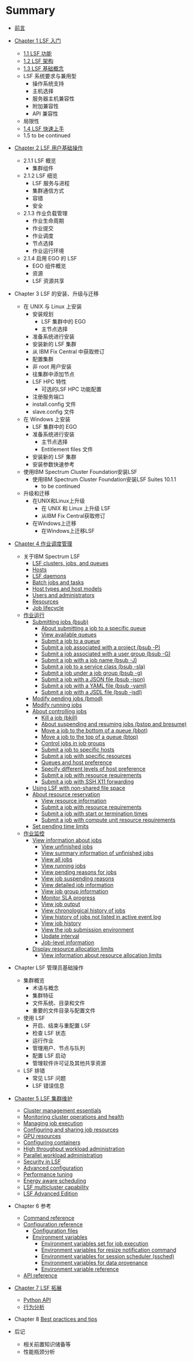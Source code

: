 # Summary

* [前言](README.md)

* [Chapter 1 LSF 入门](chapter1/README.md)
    
    * [1.1 LSF 功能](chapter1/introduction/function.md)
    * [1.2 LSF 架构](chapter1/introduction/architect.md)
    * [1.3 LSF 基础概念](chapter1/introduction/concept.md)
    * LSF  系统要求与兼用型
        * 操作系统支持
        * 主机选择
        * 服务器主机兼容性
        * 附加兼容性
        * API 兼容性
    * 局限性
    * [1.4 LSF 快速上手](chapter1/introduction/quick_reference.md)
    * 1.5 to be continued
    
    
    
* [Chapter 2 LSF 用户基础操作](chapter1/introduction/user_guide.md)

  * 2.1.1 LSF 概览
      * 集群组件
  * 2.1.2 LSF 细览
      * LSF 服务与进程
      * 集群通信方式
      * 容错
      * 安全
  * 2.1.3 作业负载管理
      * 作业生命周期
      * 作业提交
      * 作业调度
      * 节点选择
      * 作业运行环境
  * 2.1.4 启用 EGO 的 LSF
      * EGO 组件概览
      * 资源
      * LSF 资源共享



- Chapter 3 LSF 的安装、升级与迁移
  - 在 UNIX 与 Linux 上安装
    - 安装规划
      - LSF 集群中的 EGO
      - 主节点选择
    - 准备系统进行安装
    - 安装新的 LSF 集群
    - 从 IBM Fix Central 中获取修订
    - 配置集群
    - 非 root 用户安装
    - 往集群中添加节点
    - LSF HPC 特性
      - 可选的LSF HPC 功能配置
    - 注册服务端口
    - install.config 文件
    - slave.config 文件
  - 在 Windows 上安装
    - LSF 集群中的 EGO
    - 准备系统进行安装
      - 主节点选择
      - Entitlement files 文件
    - 安装新的 LSF 集群
    - 安装参数快速参考
  - 使用IBM Spectrum Cluster Foundation安装LSF
    - 使用IBM Spectrum Cluster Foundation安装LSF Suites 10.1.1
      - to be continued
  - 升级和迁移
    - 在UNIX和Linux上升级
      - 在 UNIX 和 Linux 上升级 LSF
      - 从IBM Fix Central获取修订
    - 在Windows上迁移
      - 在Windows上迁移LSF



- [Chapter 4 作业调度管理](chapter2/README.md)
    - 关于IBM Spectrum LSF
        - [LSF clusters, jobs, and queues](https://www.ibm.com/support/knowledgecenter/SSWRJV_10.1.0/lsf_users_guide/clusters_jobs_about.html)
        - [Hosts](https://www.ibm.com/support/knowledgecenter/SSWRJV_10.1.0/lsf_users_guide/hosts_about.html)
        - [LSF daemons](https://www.ibm.com/support/knowledgecenter/SSWRJV_10.1.0/lsf_users_guide/daemons_about.html)
        - [Batch jobs and tasks](https://www.ibm.com/support/knowledgecenter/SSWRJV_10.1.0/lsf_users_guide/batch_jobs_about.html)
        - [Host types and host models](https://www.ibm.com/support/knowledgecenter/SSWRJV_10.1.0/lsf_users_guide/host_types_models_about.html)
        - [Users and administrators](https://www.ibm.com/support/knowledgecenter/SSWRJV_10.1.0/lsf_users_guide/users_lsf_about.html)
        - [Resources](https://www.ibm.com/support/knowledgecenter/SSWRJV_10.1.0/lsf_users_guide/resources_lsf_about.html)
        - [Job lifecycle](https://www.ibm.com/support/knowledgecenter/SSWRJV_10.1.0/lsf_users_guide/job_lifecycle_lsf.html)
    - [作业运行](chapter2/use_experience/job_management/submitting.md)
      - [Submitting jobs (bsub)](https://www.ibm.com/support/knowledgecenter/SSWRJV_10.1.0/lsf_users_guide/bsub_about.html)
        - [About submitting a job to a specific queue](https://www.ibm.com/support/knowledgecenter/SSWRJV_10.1.0/lsf_users_guide/job_submitspecific_queue_about.html)
        - [View available queues](https://www.ibm.com/support/knowledgecenter/SSWRJV_10.1.0/lsf_users_guide/queues_view.html)
        - [Submit a job to a queue](https://www.ibm.com/support/knowledgecenter/SSWRJV_10.1.0/lsf_users_guide/job_submit_to_queue.html)
        - [Submit a job associated with a project (bsub -P)](https://www.ibm.com/support/knowledgecenter/SSWRJV_10.1.0/lsf_users_guide/bsub_project.html)
        - [Submit a job associated with a user group (bsub -G)](https://www.ibm.com/support/knowledgecenter/SSWRJV_10.1.0/lsf_users_guide/bsub_usergroup.html)
        - [Submit a job with a job name (bsub -J)](https://www.ibm.com/support/knowledgecenter/SSWRJV_10.1.0/lsf_users_guide/bsub_jobname.html)
        - [Submit a job to a service class (bsub -sla)](https://www.ibm.com/support/knowledgecenter/SSWRJV_10.1.0/lsf_users_guide/bsub_serviceclass.html)
        - [Submit a job under a job group (bsub -g)](https://www.ibm.com/support/knowledgecenter/SSWRJV_10.1.0/lsf_users_guide/bsub_job_group.html)
        - [Submit a job with a JSON file (bsub -json)](https://www.ibm.com/support/knowledgecenter/SSWRJV_10.1.0/lsf_users_guide/bsub_json_file.html)
        - [Submit a job with a YAML file (bsub -yaml)](https://www.ibm.com/support/knowledgecenter/SSWRJV_10.1.0/lsf_users_guide/bsub_yaml_file.html)
        - [Submit a job with a JSDL file (bsub -jsdl)](https://www.ibm.com/support/knowledgecenter/SSWRJV_10.1.0/lsf_users_guide/bsub_jsdl_file.html)
      - [Modify pending jobs (bmod)](https://www.ibm.com/support/knowledgecenter/SSWRJV_10.1.0/lsf_users_guide/jobs_modify_pending.html)
      - [Modify running jobs](https://www.ibm.com/support/knowledgecenter/SSWRJV_10.1.0/lsf_users_guide/jobs_running_modifying.html)
      - [About controlling jobs](https://www.ibm.com/support/knowledgecenter/SSWRJV_10.1.0/lsf_users_guide/jobs_controlling_about.html)
        - [Kill a job (bkill)](https://www.ibm.com/support/knowledgecenter/SSWRJV_10.1.0/lsf_users_guide/job_kill.html)
        - [About suspending and resuming jobs (bstop and bresume)](https://www.ibm.com/support/knowledgecenter/SSWRJV_10.1.0/lsf_users_guide/jobs_suspending_resuming_about.html)
        - [Move a job to the bottom of a queue (bbot)](https://www.ibm.com/support/knowledgecenter/SSWRJV_10.1.0/lsf_users_guide/job_move_bottom.html)
        - [Move a job to the top of a queue (btop)](https://www.ibm.com/support/knowledgecenter/SSWRJV_10.1.0/lsf_users_guide/job_move_top.html)
        - [Control jobs in job groups](https://www.ibm.com/support/knowledgecenter/SSWRJV_10.1.0/lsf_users_guide/job_groups_control_jobs.html)
        - [Submit a job to specific hosts](https://www.ibm.com/support/knowledgecenter/SSWRJV_10.1.0/lsf_users_guide/job_submit_to_host.html)
        - [Submit a job with specific resources](https://www.ibm.com/support/knowledgecenter/SSWRJV_10.1.0/lsf_users_guide/job_submit_resources_boolean.html)
        - [Queues and host preference](https://www.ibm.com/support/knowledgecenter/SSWRJV_10.1.0/lsf_users_guide/queue_host_pref_about.html)
        - [Specify different levels of host preference](https://www.ibm.com/support/knowledgecenter/SSWRJV_10.1.0/lsf_users_guide/host_preference_specify_level.html)
        - [Submit a job with resource requirements](https://www.ibm.com/support/knowledgecenter/SSWRJV_10.1.0/lsf_users_guide/job_submit_resreq.html)
        - [Submit a job with SSH X11 forwarding](https://www.ibm.com/support/knowledgecenter/SSWRJV_10.1.0/lsf_users_guide/ssh_x11_forward_job_submit.html)
      - [Using LSF with non-shared file space](https://www.ibm.com/support/knowledgecenter/SSWRJV_10.1.0/lsf_users_guide/non_shared_about.html)
      - [About resource reservation](https://www.ibm.com/support/knowledgecenter/SSWRJV_10.1.0/lsf_users_guide/res_rev_about.html)
        - [View resource information](https://www.ibm.com/support/knowledgecenter/SSWRJV_10.1.0/lsf_users_guide/view_res.html)
        - [Submit a job with resource requirements](https://www.ibm.com/support/knowledgecenter/SSWRJV_10.1.0/lsf_users_guide/job_submit_with_rusage.html)
        - [Submit a job with start or termination times](https://www.ibm.com/support/knowledgecenter/SSWRJV_10.1.0/lsf_users_guide/job_submit_with_start_stop.html)
        - [Submit a job with compute unit resource requirements](https://www.ibm.com/support/knowledgecenter/SSWRJV_10.1.0/lsf_users_guide/job_submit_resreq_cu.html)
      - [Set pending time limits](https://www.ibm.com/support/knowledgecenter/SSWRJV_10.1.0/lsf_users_guide/job_pending_time_limit.html)
    - [作业监控](chapter2/use_experience/job_management/modifying.md)
      - [View information about jobs](https://www.ibm.com/support/knowledgecenter/SSWRJV_10.1.0/lsf_users_guide/jobs_view_info.html)
        - [View unfinished jobs](https://www.ibm.com/support/knowledgecenter/SSWRJV_10.1.0/lsf_users_guide/jobs_view_unfinished.html)
        - [View summary information of unfinished jobs](https://www.ibm.com/support/knowledgecenter/SSWRJV_10.1.0/lsf_users_guide/jobs_view_summary_unfinished.html)
        - [View all jobs](https://www.ibm.com/support/knowledgecenter/SSWRJV_10.1.0/lsf_users_guide/jobs_view_all.html)
        - [View running jobs](https://www.ibm.com/support/knowledgecenter/SSWRJV_10.1.0/lsf_users_guide/jobs_view_running.html)
        - [View pending reasons for jobs](https://www.ibm.com/support/knowledgecenter/SSWRJV_10.1.0/lsf_users_guide/jobs_view_pend_reasons.html)
        - [View job suspending reasons](https://www.ibm.com/support/knowledgecenter/SSWRJV_10.1.0/lsf_users_guide/jobs_view_sus_reasons.html)
        - [View detailed job information](https://www.ibm.com/support/knowledgecenter/SSWRJV_10.1.0/lsf_users_guide/jobs_view_detailed.html)
        - [View job group information](https://www.ibm.com/support/knowledgecenter/SSWRJV_10.1.0/lsf_users_guide/job_group_info_view.html)
        - [Monitor SLA progress](https://www.ibm.com/support/knowledgecenter/SSWRJV_10.1.0/lsf_users_guide/sla_monitor_progress.html)
        - [View job output](https://www.ibm.com/support/knowledgecenter/SSWRJV_10.1.0/lsf_users_guide/job_output_view.html)
        - [View chronological history of jobs](https://www.ibm.com/support/knowledgecenter/SSWRJV_10.1.0/lsf_users_guide/job_history_view_chron.html)
        - [View history of jobs not listed in active event log](https://www.ibm.com/support/knowledgecenter/SSWRJV_10.1.0/lsf_users_guide/job_history_view_logfiles.html)
        - [View job history](https://www.ibm.com/support/knowledgecenter/SSWRJV_10.1.0/lsf_users_guide/job_history_view.html)
        - [View the job submission environment](https://www.ibm.com/support/knowledgecenter/SSWRJV_10.1.0/lsf_users_guide/job_environment_view.html)
        - [Update interval](https://www.ibm.com/support/knowledgecenter/SSWRJV_10.1.0/lsf_users_guide/update_interval_about.html)
        - [Job-level information](https://www.ibm.com/support/knowledgecenter/SSWRJV_10.1.0/lsf_users_guide/information_job_level.html)
      - [Display resource allocation limits](https://www.ibm.com/support/knowledgecenter/SSWRJV_10.1.0/lsf_users_guide/resource_allocation_displaying_about.html)
        - [View information about resource allocation limits](https://www.ibm.com/support/knowledgecenter/SSWRJV_10.1.0/lsf_users_guide/limits_res_alloc_view.html)



- Chapter LSF 管理员基础操作
  - 集群概览
    * 术语与概念
    * 集群特征
    * 文件系统、目录和文件
    * 重要的文件目录与配置文件
  - 使用 LSF
    * 开启、结束与重配置 LSF
    * 检查 LSF 状态
    * 运行作业
    * 管理用户、节点与队列
    * 配置 LSF 启动
    * 管理软件许可证及其他共享资源
  - LSF 排错
    * 常见 LSF 问题
    * LSF 错误信息

  

- [Chapter 5 LSF 集群维护](chapter3/README.md)

    - [Cluster management essentials](https://www.ibm.com/support/knowledgecenter/SSWRJV_10.1.0/lsf_welcome/lsf_kc_cluster_ops.html)
    - [Monitoring cluster operations and health](https://www.ibm.com/support/knowledgecenter/SSWRJV_10.1.0/lsf_welcome/lsf_kc_cluster_monitor.html)
    - [Managing job execution](https://www.ibm.com/support/knowledgecenter/SSWRJV_10.1.0/lsf_welcome/lsf_kc_job_exec.html)
    - [Configuring and sharing job resources](https://www.ibm.com/support/knowledgecenter/SSWRJV_10.1.0/lsf_welcome/lsf_kc_rsrc_share.html)
    - [GPU resources](https://www.ibm.com/support/knowledgecenter/SSWRJV_10.1.0/lsf_welcome/lsf_kc_gpu_resources.html)
    - [Configuring containers](https://www.ibm.com/support/knowledgecenter/SSWRJV_10.1.0/lsf_welcome/lsf_kc_containers.html)
    - [High throughput workload administration](https://www.ibm.com/support/knowledgecenter/SSWRJV_10.1.0/lsf_welcome/lsf_kc_short_jobs.html)
    - [Parallel workload administration](https://www.ibm.com/support/knowledgecenter/SSWRJV_10.1.0/lsf_welcome/lsf_kc_parallel.html)
    - [Security in LSF](https://www.ibm.com/support/knowledgecenter/SSWRJV_10.1.0/lsf_welcome/lsf_kc_security.html)
    - [Advanced configuration](https://www.ibm.com/support/knowledgecenter/SSWRJV_10.1.0/lsf_welcome/lsf_kc_adv_config.html)
    - [Performance tuning](https://www.ibm.com/support/knowledgecenter/SSWRJV_10.1.0/lsf_welcome/lsf_kc_perf_tune.html)
    - [Energy aware scheduling](https://www.ibm.com/support/knowledgecenter/SSWRJV_10.1.0/lsf_welcome/lsf_kc_eas.html)
    - [LSF multicluster capability](https://www.ibm.com/support/knowledgecenter/SSWRJV_10.1.0/lsf_welcome/lsf_kc_mc.html)
    - [LSF Advanced Edition](https://www.ibm.com/support/knowledgecenter/SSWRJV_10.1.0/lsf_welcome/lsf_kc_lsf_ae.html)



- Chapter 6 参考
  - [Command reference](https://www.ibm.com/support/knowledgecenter/SSWRJV_10.1.0/lsf_welcome/lsf_kc_cmd_ref.html)
  - [Configuration reference](https://www.ibm.com/support/knowledgecenter/SSWRJV_10.1.0/lsf_welcome/lsf_kc_config_ref.html)
    - [Configuration files](https://www.ibm.com/support/knowledgecenter/SSWRJV_10.1.0/lsf_config_ref/part_files.html)
    - [Environment variables](https://www.ibm.com/support/knowledgecenter/SSWRJV_10.1.0/lsf_config_ref/part_env.html)
      - [Environment variables set for job execution](https://www.ibm.com/support/knowledgecenter/SSWRJV_10.1.0/lsf_config_ref/lsf_envars_job_exec.html)
      - [Environment variables for resize notification command](https://www.ibm.com/support/knowledgecenter/SSWRJV_10.1.0/lsf_config_ref/lsf_envars_resize_cmd.html)
      - [Environment variables for session scheduler (ssched)](https://www.ibm.com/support/knowledgecenter/SSWRJV_10.1.0/lsf_config_ref/envars_ssched.html)
      - [Environment variables for data provenance](https://www.ibm.com/support/knowledgecenter/SSWRJV_10.1.0/lsf_config_ref/lsf_envars_data_prov.html)
      - [Environment variable reference](https://www.ibm.com/support/knowledgecenter/SSWRJV_10.1.0/lsf_config_ref/lsf_envars_ref.html)
  - [API reference](https://www.ibm.com/support/knowledgecenter/SSWRJV_10.1.0/lsf_welcome/lsf_kc_api_reference.html)



- [ Chapter 7 LSF 拓展](chapter4/README.md)
    * [Python API](chapter4/advanced/Python_API.md)
    * [行为分析](chapter4/advanced/Job_analysis.md)



- Chapter 8 [Best practices and tips](https://www.ibm.com/support/knowledgecenter/SSWRJV_10.1.0/lsf_welcome/lsf_kc_best_practices_tips.html)



- 后记
  - 相关前置知识储备等	
  - 性能瓶颈分析

